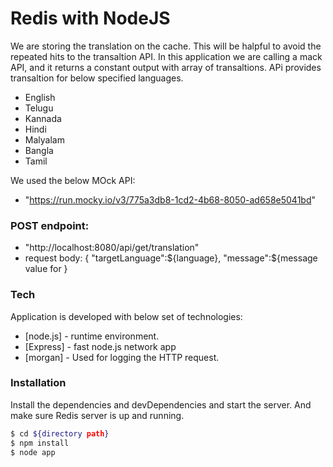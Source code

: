 # Redis with NodeJS
We are storing the translation on the cache. This will be halpful to avoid the repeated hits to the transaltion API.
In this application we are calling a mack API, and it returns a constant output with array of transaltions. APi provides transaltion for below specified languages.

  - English
  - Telugu
  - Kannada
  - Hindi
  - Malyalam
  - Bangla
  - Tamil
 
We used the below MOck API:
- "https://run.mocky.io/v3/775a3db8-1cd2-4b68-8050-ad658e5041bd"

### POST endpoint:
- "http://localhost:8080/api/get/translation"
- request body:
    {
    "targetLanguage":${language},
    "message":${message value for 
    }
### Tech
Application is developed with below set of technologies:

* [node.js] - runtime environment.
* [Express] - fast node.js network app 
* [morgan] - Used for logging the HTTP request.

### Installation
Install the dependencies and devDependencies and start the server. And make sure Redis server is up and running.

```sh
$ cd ${directory path}
$ npm install
$ node app
```
